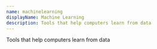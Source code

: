 ```yaml
---
name: machinelearning
displayName: Machine Learning
description: Tools that help computers learn from data
---
```

Tools that help computers learn from data
